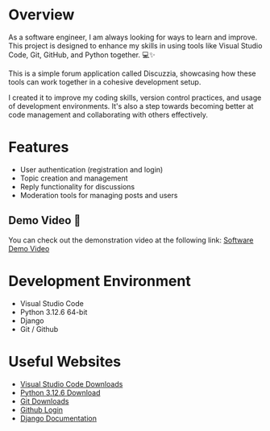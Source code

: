 # Overview

As a software engineer, I am always looking for ways to learn and improve. This project is designed to enhance my skills in using tools like Visual Studio Code, Git, GitHub, and Python together. 💻✨

This is a simple forum application called Discuzzia, showcasing how these tools can work together in a cohesive development setup.

I created it to improve my coding skills, version control practices, and usage of development environments. It's also a step towards becoming better at code management and collaborating with others effectively.

# Features

* User authentication (registration and login)
* Topic creation and management
* Reply functionality for discussions
* Moderation tools for managing posts and users

## Demo Video 🎥

You can check out the demonstration video at the following link: [Software Demo Video](https://www.loom.com/share/7f1f842633994eb18c2a5249d3a84b82?sid=b6421004-b4b8-4dcf-9211-c4818b14bdf4)

# Development Environment

* Visual Studio Code   
* Python 3.12.6 64-bit
* Django
* Git / Github

# Useful Websites

* [Visual Studio Code Downloads](https://code.visualstudio.com/Download)
* [Python 3.12.6 Download](https://www.python.org/downloads/)
* [Git Downloads](https://git-scm.com/downloads)
* [Github Login](https://github.com/login)
* [Django Documentation](https://docs.djangoproject.com/en/5.1/)

